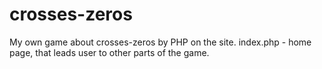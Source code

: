 # crosses-zeros
My own game about crosses-zeros by PHP on the site.
index.php - home page, that leads user to other parts of the game.
